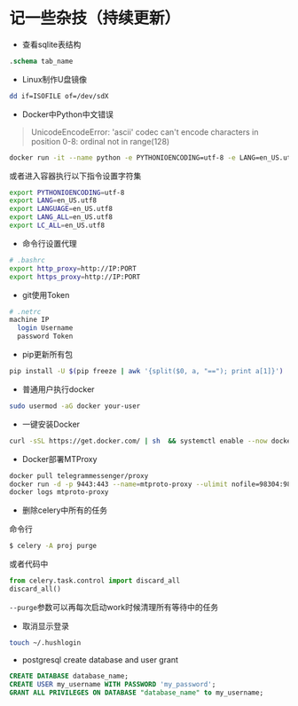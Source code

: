 # 记一些杂技（持续更新）

- 查看sqlite表结构

```sql
.schema tab_name
```

- Linux制作U盘镜像

```bash
dd if=ISOFILE of=/dev/sdX
```

- Docker中Python中文错误

> UnicodeEncodeError: 'ascii' codec can't encode characters in position 0-8: ordinal not in range(128)

```bash
docker run -it --name python -e PYTHONIOENCODING=utf-8 -e LANG=en_US.utf8 -e LANGUAGE=en_US.utf8 -e LANG_ALL=en_US.utf8 -e LC_ALL=en_US.utf8 centos /bin/bash
```

或者进入容器执行以下指令设置字符集

```bash
export PYTHONIOENCODING=utf-8
export LANG=en_US.utf8
export LANGUAGE=en_US.utf8
export LANG_ALL=en_US.utf8
export LC_ALL=en_US.utf8
```

- 命令行设置代理

```bash
# .bashrc
export http_proxy=http://IP:PORT
export https_proxy=http://IP:PORT
```

- git使用Token

```bash
# .netrc 
machine IP
  login Username
  password Token
```

- pip更新所有包

```bash
pip install -U $(pip freeze | awk '{split($0, a, "=="); print a[1]}')
```

- 普通用户执行docker

```bash
sudo usermod -aG docker your-user
```

- 一键安装Docker

```bash
curl -sSL https://get.docker.com/ | sh  && systemctl enable --now docker
```

- Docker部署MTProxy

```bash
docker pull telegrammessenger/proxy
docker run -d -p 9443:443 --name=mtproto-proxy --ulimit nofile=98304:98304 --restart=always -v proxy-config:/data telegrammessenger/proxy:latest
docker logs mtproto-proxy
```

- 删除celery中所有的任务

命令行

```bash
$ celery -A proj purge
```

或者代码中

```python
from celery.task.control import discard_all
discard_all()
```

`--purge`参数可以再每次启动work时候清理所有等待中的任务

- 取消显示登录

```bash
touch ~/.hushlogin
```

- postgresql create database and user grant

```sql
CREATE DATABASE database_name;
CREATE USER my_username WITH PASSWORD 'my_password';
GRANT ALL PRIVILEGES ON DATABASE "database_name" to my_username;
```
